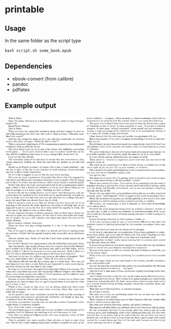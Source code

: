 # printable
## Usage
In the same folder as the script type 
```shell 
bash script.sh some_book.epub
```

## Dependencies
* ebook-convert (from calibre)
* pandoc
* pdflatex

## Example output
![this_wate](./demo.jpg)

